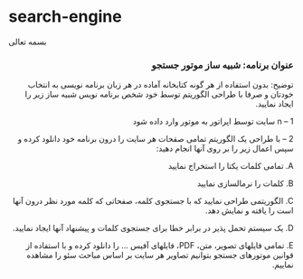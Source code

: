 # search-engine

بسمه تعالی

<h3 dir="rtl">عنوان برنامه: شبیه ساز موتور جستجو</h3>

<p dir="rtl">
توضیح: بدون استفاده از هر گونه کتابخانه آماده در هر زبان برنامه نویسی  به انتخاب خودتان و صرفا با طراحی الگوریتم توسط خود شخص برنامه نویس شبیه ساز زیر را ایجاد نمایید.
</p>
<p dir="rtl">
1 – n سایت توسط اپراتور به موتور وارد داده شود
</p>
<p dir="rtl">
2 – با طراحی یک الگوریتم تمامی صقحات هر سایت را درون برنامه خود دانلود کرده و سپس اعمال زیر را بر روی آنها انجام دهید:
</p>
<p dir="rtl">
A. تمامی کلمات یکتا را استخراج نمایید
</p>
<p dir="rtl">
B. کلمات را نرمالسازی نمایید
</p>
<p dir="rtl">
C. الگوریتمی طراحی نمایید که با جستجوی کلمه، صفحاتی که کلمه مورد نظر درون آنها است را یافته و نمایش دهد.
</p>
<p dir="rtl">
D. یک سیستم تحمل پذیر در برابر خطا برای جستجوی کلمات و پیشنهاد آنها ایجاد نمایید.
</p>
<p dir="rtl">
E. تمامی فایلهای تصویر، متن، PDF، فایل­های آفیس ... را دانلود کرده و با استفاده از قوانین موتورهای جستجو بتوانیم تصاویر هر سایت بر اساس مباحث سئو را مشاهده نماییم.
</p>
